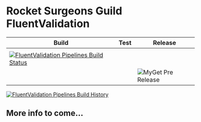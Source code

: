 # Rocket Surgeons Guild FluentValidation

| Build | Test | Release |
|---|---|---|
|  |
| [![FluentValidation Pipelines Build Status](https://img.shields.io/vso/build/RocketSurgeonsGuild/Libraries/RSG.FluentValidation.svg?logo=visualstudiocode&style=flat-square)](https://rocketsurgeonsguild.visualstudio.com/Libraries/_build?definitionId=17)  |  |
|   |   | ![MyGet Pre Release](https://img.shields.io/myget/rocket-surgeons-guild/vpre/Rocket.Surgery.FluentValidation.svg?logo=nuget&style=flat-square&label=myget) |

[![FluentValidation Pipelines Build History](https://buildstats.info/azurepipelines/chart/RocketSurgeonsGuild/Libraries/17)](https://rocketsurgeonsguild.visualstudio.com/Libraries/_build?definitionId=17)

## More info to come...
